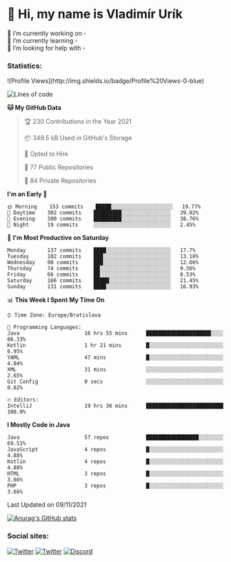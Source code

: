 <h1> 👋 Hi, my name is Vladimír Urík</h1>
<p>
 🔭 I’m currently working on -<br>
 🌱 I’m currently learning -<br>
 🤔 I’m looking for help with -<br>
</p>
<h3>Statistics:</h3>
<!--START_SECTION:waka-->
![Profile Views](http://img.shields.io/badge/Profile%20Views-0-blue)

![Lines of code](https://img.shields.io/badge/From%20Hello%20World%20I%27ve%20Written-3.8%20million%20lines%20of%20code-blue)

**🐱 My GitHub Data** 

> 🏆 230 Contributions in the Year 2021
 > 
> 📦 349.5 kB Used in GitHub's Storage 
 > 
> 💼 Opted to Hire
 > 
> 📜 77 Public Repositories 
 > 
> 🔑 84 Private Repositories  
 > 
**I'm an Early 🐤** 

```text
🌞 Morning    153 commits    █████░░░░░░░░░░░░░░░░░░░░   19.77% 
🌆 Daytime    302 commits    █████████░░░░░░░░░░░░░░░░   39.02% 
🌃 Evening    300 commits    █████████░░░░░░░░░░░░░░░░   38.76% 
🌙 Night      19 commits     ░░░░░░░░░░░░░░░░░░░░░░░░░   2.45%

```
📅 **I'm Most Productive on Saturday** 

```text
Monday       137 commits    ████░░░░░░░░░░░░░░░░░░░░░   17.7% 
Tuesday      102 commits    ███░░░░░░░░░░░░░░░░░░░░░░   13.18% 
Wednesday    98 commits     ███░░░░░░░░░░░░░░░░░░░░░░   12.66% 
Thursday     74 commits     ██░░░░░░░░░░░░░░░░░░░░░░░   9.56% 
Friday       66 commits     ██░░░░░░░░░░░░░░░░░░░░░░░   8.53% 
Saturday     166 commits    █████░░░░░░░░░░░░░░░░░░░░   21.45% 
Sunday       131 commits    ████░░░░░░░░░░░░░░░░░░░░░   16.93%

```


📊 **This Week I Spent My Time On** 

```text
⌚︎ Time Zone: Europe/Bratislava

💬 Programming Languages: 
Java                     16 hrs 55 mins      █████████████████████░░░░   86.33% 
Kotlin                   1 hr 21 mins        █░░░░░░░░░░░░░░░░░░░░░░░░   6.95% 
YAML                     47 mins             █░░░░░░░░░░░░░░░░░░░░░░░░   4.04% 
XML                      31 mins             ░░░░░░░░░░░░░░░░░░░░░░░░░   2.65% 
Git Config               0 secs              ░░░░░░░░░░░░░░░░░░░░░░░░░   0.02%

🔥 Editors: 
IntelliJ                 19 hrs 36 mins      █████████████████████████   100.0%

```

**I Mostly Code in Java** 

```text
Java                     57 repos            █████████████████░░░░░░░░   69.51% 
JavaScript               4 repos             █░░░░░░░░░░░░░░░░░░░░░░░░   4.88% 
Kotlin                   4 repos             █░░░░░░░░░░░░░░░░░░░░░░░░   4.88% 
HTML                     3 repos             █░░░░░░░░░░░░░░░░░░░░░░░░   3.66% 
PHP                      3 repos             █░░░░░░░░░░░░░░░░░░░░░░░░   3.66%

```



 Last Updated on 09/11/2021
<!--END_SECTION:waka-->

[![Anurag's GitHub stats](https://github-readme-stats.vercel.app/api?username=vladimir-urik)](https://github.com/anuraghazra/github-readme-stats)

<h3>Social sites:</h3>
<p><a href="https://twitter.com/GGGEDR" target="_blank"><img alt="Twitter" src="https://img.shields.io/badge/twitter-%231DA1F2.svg?&style=for-the-badge&logo=twitter&logoColor=white" /></a> <a href="https://www.reddit.com/user/GGGEDR" target="_blank"><img alt="Twitter" src="https://img.shields.io/badge/reddit-%23FE6262.svg?&style=for-the-badge&logo=reddit&logoColor=white" /></a> <a href="https://discord.com/users/535708984959827978" target="_blank"><img alt="Discord" src="https://img.shields.io/badge/discord-%235865f2.svg?&style=for-the-badge&logo=discord&logoColor=white" />
</p>

